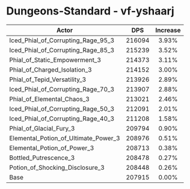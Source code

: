 # Dungeons-Standard - vf-yshaarj
| Actor | DPS | Increase |
|---|:---:|:---:|
|Iced_Phial_of_Corrupting_Rage_95_3|216094|3.93%|
|Iced_Phial_of_Corrupting_Rage_85_3|215239|3.52%|
|Phial_of_Static_Empowerment_3|214373|3.11%|
|Phial_of_Charged_Isolation_3|214152|3.00%|
|Phial_of_Tepid_Versatility_3|213926|2.89%|
|Iced_Phial_of_Corrupting_Rage_70_3|213907|2.88%|
|Phial_of_Elemental_Chaos_3|213021|2.46%|
|Iced_Phial_of_Corrupting_Rage_50_3|212091|2.01%|
|Iced_Phial_of_Corrupting_Rage_40_3|211208|1.58%|
|Phial_of_Glacial_Fury_3|209794|0.90%|
|Elemental_Potion_of_Ultimate_Power_3|208976|0.51%|
|Elemental_Potion_of_Power_3|208713|0.38%|
|Bottled_Putrescence_3|208478|0.27%|
|Potion_of_Shocking_Disclosure_3|208448|0.26%|
|Base|207915|0.00%|
